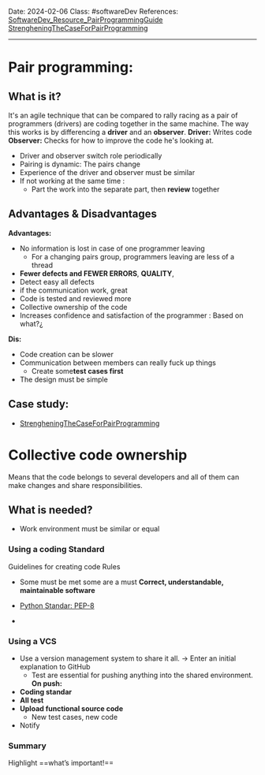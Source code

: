 Date: 2024-02-06
Class: #softwareDev 
References: [SoftwareDev_Resource_PairProgrammingGuide ](../00.References/SoftwareDev_Resource_PairProgrammingGuide%20.pdf)[StrengheningTheCaseForPairProgramming](https://doi.org/10.1109/52.854064)

---
# Pair programming: 

## What is it?
It's an agile technique that can be compared to rally racing as a pair of programmers (drivers) are coding together in the same machine. 
The way this works is by differencing a **driver** and an **observer**. 
**Driver:** Writes code
**Observer:** Checks for how to improve the code he's looking at.
+ Driver and observer switch role periodically
+ Pairing is dynamic: The pairs change
+ Experience of the driver and observer must be similar
+ If not working at the same time : 
	+ Part the work into the separate part, then **review** together


## Advantages & Disadvantages

**Advantages:**
+ No information is lost in case of one programmer leaving 
	+ For a changing pairs group, programmers leaving are less of a thread
+ **Fewer defects and FEWER ERRORS**, **QUALITY**, 
+ Detect easy all defects
+ if the communication work, great
+ Code is tested and reviewed more
+ Collective ownership of the code
+ Increases confidence and satisfaction of the programmer : Based on what?¿

**Dis:**
+ Code creation can be slower
+ Communication between members can really fuck up things
	+ Create some**test cases first**
+ The design must be simple
## Case study: 
+ [StrengheningTheCaseForPairProgramming](https://doi.org/10.1109/52.854064)
# Collective code ownership 
Means that the code belongs to several developers and all of them can make changes and share responsibilities.
## What is needed?
+ Work environment must be similar or equal
### Using a coding Standard
Guidelines for creating code
Rules 
+ Some must be met some are a must
**Correct, understandable, maintainable software**

+ [Python Standar: PEP-8](https://www.python.org/dev/peps/pep-0008/)
+ 


### Using a VCS
+ Use a version management system to share it all. -> Enter an initial explanation to GitHub
	+ Test are essential for pushing anything into the shared environment. 
**On push:**
+ **Coding standar**
+ **All test**
+ **Upload functional source code**
	+ New test cases, new code
+ Notify

### Summary
Highlight ==what’s important!==